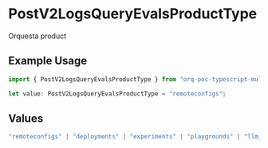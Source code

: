 # PostV2LogsQueryEvalsProductType

Orquesta product

## Example Usage

```typescript
import { PostV2LogsQueryEvalsProductType } from "orq-poc-typescript-multi-env-version/models/operations";

let value: PostV2LogsQueryEvalsProductType = "remoteconfigs";
```

## Values

```typescript
"remoteconfigs" | "deployments" | "experiments" | "playgrounds" | "llm_evaluator" | "knowledge" | "router" | "workflows"
```